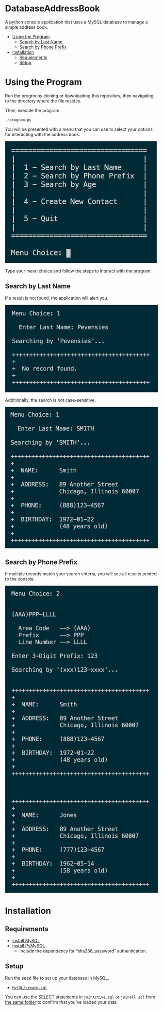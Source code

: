 # DatabaseAddressBook
A python console application that uses a MySQL database to manage a simple
address book.

* [Using the Program](./README.md#using-the-program)
  * [Search by Last Name](./README.md#search-by-last-name)
  * [Search by Phone Prefix](./README.md#search-by-phone-prefix)
* [Installation](./README.md#installation)
  * [Requirements](./README.md#requirements)
  * [Setup](./README.md#setup)

# Using the Program

Run the progrm by cloning or downloading this repository, then navigating to
the directory where the file resides.

Then, execute the program:

```python
./program.py
```

You will be presented with a menu that you can use to select your options for
interacting with the address book.

![Image of Menu Choices](./docs/images/menu.png)

Type your menu choice and follow the steps to interact with the program.

## Search by Last Name

If a result is not found, the application will alert you.

![Image of Search By Last Name](./docs/images/search1_ByLastName_1.png)

Additionally, the search is not case-sensitive.

![Image of Search By Last Name](./docs/images/search1_ByLastName_2.png)

## Search by Phone Prefix

If multiple records match your search criteria, you will see all results
printed to the console.

![Image of Search By Prefix](./docs/images/search2_ByPrefix.png)

# Installation

## Requirements

* [Install MySQL](https://dev.mysql.com/downloads/mysql/)
* [Install PyMySQL](https://pymysql.readthedocs.io/en/latest/user/installation.html)
  * Include the dependency for “sha256_password” authentication.

## Setup

Run the seed file to set up your database in MySQL.

* [`MySQL/create.sql`](./MySQL/create.sql)

You can use the SELECT statements in `joinActive.sql` or `joinall.sql` from
[the same folder](./MySQL) to confirm that you've loaded your data.
